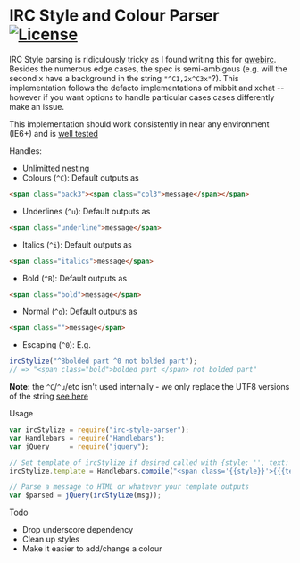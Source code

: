 IRC Style and Colour Parser [![License](http://www.wtfpl.net/wp-content/uploads/2012/12/wtfpl-badge-1.png)](http://www.wtfpl.net/)
===========

IRC Style parsing is ridiculously tricky as I found writing this for [qwebirc](https://github.com/megawac/qwebirc-enhancements). Besides the numerous edge cases, the spec is semi-ambigous (e.g. will the second x have a background in the string ``"^C1,2x^C3x"``?). This implementation follows the defacto implementations of mibbit and xchat -- however if you want options to handle particular cases cases differently make an issue.

This implementation should work consistently in near any environment (IE6+) and is [well tested](test/test.js)

Handles:
 - Unlimitted nesting
 - Colours (`^C`): Default outputs as

```html
<span class="back3"><span class="col3">message</span></span>
```

 - Underlines (`^u`): Default outputs as

```html
<span class="underline">message</span>
```

 - Italics (`^i`): Default outputs as

```html
<span class="italics">message</span>
```

 - Bold (`^B`): Default outputs as

```html
<span class="bold">message</span>
```

 - Normal (`^o`): Default outputs as

```html
<span class="">message</span>
```

 - Escaping (`^0`): E.g.

```js
ircStylize("^Bbolded part ^0 not bolded part");
// => "<span class="bold">bolded part </span> not bolded part"
```

**Note:** the `^C`/`^u`/etc isn't used internally - we only replace the UTF8 versions of the string [see here](http://oreilly.com/pub/h/1953)

Usage

```js
var ircStylize = require("irc-style-parser");
var Handlebars = require("Handlebars");
var jQuery 	   = require("jquery");

// Set template of ircStylize if desired called with {style: '', text: msg}
ircStylize.template = Handlebars.compile("<span class='{{style}}'>{{{text}}}</span>");

// Parse a message to HTML or whatever your template outputs
var $parsed = jQuery(ircStylize(msg));
```

Todo
- Drop underscore dependency
- Clean up styles
- Make it easier to add/change a colour
